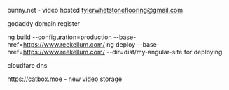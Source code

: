 bunny.net - video hosted tylerwhetstoneflooring@gmail.com

godaddy domain register 


 
ng build --configuration=production --base-href=https://www.reekellum.com/
ng deploy --base-href=https://www.reekellum.com/ --dir=dist/my-angular-site for deploying


cloudfare dns


https://catbox.moe  - new video storage
